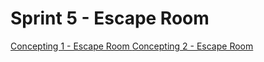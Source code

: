 # Sprint 5 - Escape Room

[Concepting 1 - Escape Room ](https://docs.google.com/document/d/16SMXQlZdstqFh68mjORBPFpKWWx6M41fyDS-XbaJuds/edit)
[Concepting 2 - Escape Room](https://docs.google.com/document/d/1-UO-if1Hpns0DdGQAEBrn5kC030abMpov_IEWayDYOE/edit#heading=h.iqp5f61p4jqf)